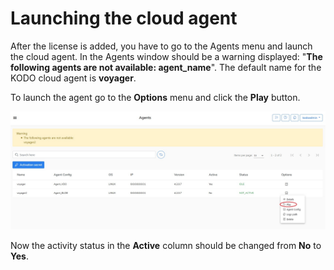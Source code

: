 # Launching the cloud agent

After the license is added, you have to go to the Agents menu and launch the cloud agent.  In the Agents window should be a warning displayed: "**The following agents are not available: agent\_name**". The default name for the KODO cloud agent is **voyager**.

To launch the agent go to the **Options** menu and click the **Play** button.

![](../.gitbook/assets/agent-01.png)

Now the activity status in the **Active** column should be changed from **No** to **Yes**. 

